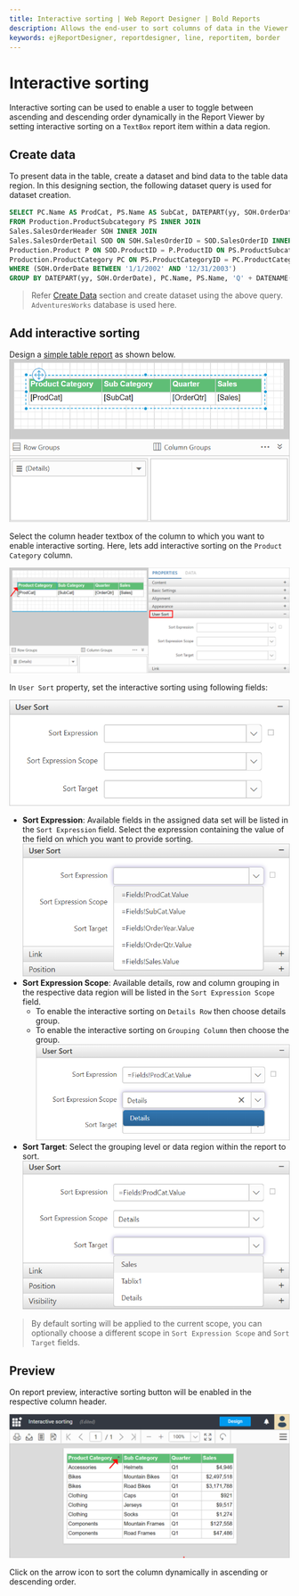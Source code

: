 ```yaml
---
title: Interactive sorting | Web Report Designer | Bold Reports
description: Allows the end-user to sort columns of data in the Viewer by setting interactive sorting on a TextBox control within a data region.
keywords: ejReportDesigner, reportdesigner, line, reportitem, border
---
```


# Interactive sorting

Interactive sorting can be used to enable a user to toggle between ascending and descending order dynamically in the Report Viewer by setting interactive sorting on a `TextBox` report item within a data region.

## Create data

To present data in the table, create a dataset and bind data to the table data region. In this designing section, the following dataset query is used for dataset creation.

```sql
SELECT PC.Name AS ProdCat, PS.Name AS SubCat, DATEPART(yy, SOH.OrderDate) AS OrderYear, 'Q' + DATENAME(qq, SOH.OrderDate) AS OrderQtr,SUM(SOD.UnitPrice * SOD.OrderQty) AS Sales
FROM Production.ProductSubcategory PS INNER JOIN
Sales.SalesOrderHeader SOH INNER JOIN
Sales.SalesOrderDetail SOD ON SOH.SalesOrderID = SOD.SalesOrderID INNER JOIN
Production.Product P ON SOD.ProductID = P.ProductID ON PS.ProductSubcategoryID = P.ProductSubcategoryID INNER JOIN
Production.ProductCategory PC ON PS.ProductCategoryID = PC.ProductCategoryID
WHERE (SOH.OrderDate BETWEEN '1/1/2002' AND '12/31/2003')
GROUP BY DATEPART(yy, SOH.OrderDate), PC.Name, PS.Name, 'Q' + DATENAME(qq, SOH.OrderDate), PS.ProductSubcategoryID
```

> Refer [Create Data](/designer-guide/report-designer/manage-data/dataset/create-an-embedded-dataset/#create-an-embedded-dataset) section and create dataset using the above query. `AdventuresWorks` database is used here.

## Add interactive sorting

Design a [simple table report](/designer-guide/report-designer/design-rdl-report-in-web-report-designer/#add-table-report-item) as shown below.
![Table design](/static/assets/on-premise/images/report-designer/compose-report/interactive-sorting/table-design.png)

Select the column header textbox of the column to which you want to enable interactive sorting. Here, lets add interactive sorting on the `Product Category` column.

![Select column header](/static/assets/on-premise/images/report-designer/compose-report/interactive-sorting/select-column-header.png)

In `User Sort` property, set the interactive sorting using following fields:

![Sorting properties](/static/assets/on-premise/images/report-designer/compose-report/interactive-sorting/sorting-properties.png)

* **Sort Expression**: Available fields in the assigned data set will be listed in the `Sort Expression` field. Select the expression containing the value of the field on which you want to provide sorting.
   ![Sorting properties](/static/assets/on-premise/images/report-designer/compose-report/interactive-sorting/sort-expression-field.png)
* **Sort Expression Scope**: Available details, row and column grouping in the respective data region will be listed in the `Sort Expression Scope` field.
    * To enable the interactive sorting on `Details Row` then choose details group.
    * To enable the interactive sorting on `Grouping Column` then choose the group.
   ![Sorting properties](/static/assets/on-premise/images/report-designer/compose-report/interactive-sorting/sort-scope.png)
* **Sort Target**: Select the grouping level or data region within the report to sort.
   ![Sorting properties](/static/assets/on-premise/images/report-designer/compose-report/interactive-sorting/sort-target.png)

> By default sorting will be applied to the current scope, you can optionally choose a different scope in `Sort Expression Scope` and `Sort Target` fields.

## Preview

On report preview, interactive sorting button will be enabled in the respective column header.

![Preview design](/static/assets/on-premise/images/report-designer/compose-report/interactive-sorting/preview-design.png)

Click on the arrow icon to sort the column dynamically in ascending or descending order.